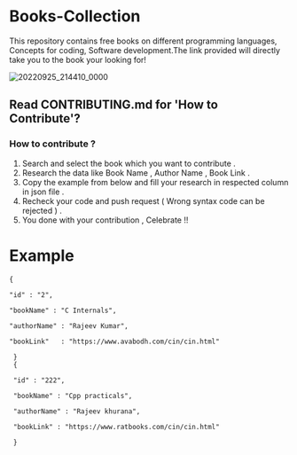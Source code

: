 # Books-Collection
This repository contains free books on different programming languages, Concepts for coding, Software development.The link provided will directly take you to the book your looking for!

![20220925_214410_0000](https://user-images.githubusercontent.com/110158865/192154523-abb62827-893d-4577-a6a5-7508b25f8082.png)

## Read CONTRIBUTING.md for 'How to Contribute'?

### How to contribute ?

1. Search and select the book which you want to contribute .
2. Research the data like Book Name , Author Name , Book Link .
3. Copy the example from below and fill your research in respected column in json file .
4. Recheck your code and push request ( Wrong syntax code can be rejected ) .
5. You done with your contribution , Celebrate !! 

 # Example

    {
 
    "id" : "2",
    
    "bookName" : "C Internals",
    
    "authorName" : "Rajeev Kumar",
    
    "bookLink"   : "https://www.avabodh.com/cin/cin.html"
    
     }
     {

     "id" : "222",

     "bookName" : "Cpp practicals",

     "authorName" : "Rajeev khurana",

     "bookLink" : "https://www.ratbooks.com/cin/cin.html"

     }



